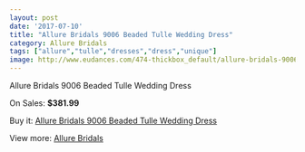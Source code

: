 ```yaml
---
layout: post
date: '2017-07-10'
title: "Allure Bridals 9006 Beaded Tulle Wedding Dress"
category: Allure Bridals
tags: ["allure","tulle","dresses","dress","unique"]
image: http://www.eudances.com/474-thickbox_default/allure-bridals-9006-beaded-tulle-wedding-dress.jpg
---
```

Allure Bridals 9006 Beaded Tulle Wedding Dress

On Sales: **$381.99**
<a href="https://www.eudances.com/en/allure-bridals/148-allure-bridals-9006-beaded-tulle-wedding-dress.html"><amp-img layout="responsive" width="600" height="600" src="//www.eudances.com/474-thickbox_default/allure-bridals-9006-beaded-tulle-wedding-dress.jpg" alt="Allure Bridals 9006 Beaded Tulle Wedding Dress 0" /></a>
<a href="https://www.eudances.com/en/allure-bridals/148-allure-bridals-9006-beaded-tulle-wedding-dress.html"><amp-img layout="responsive" width="600" height="600" src="//www.eudances.com/476-thickbox_default/allure-bridals-9006-beaded-tulle-wedding-dress.jpg" alt="Allure Bridals 9006 Beaded Tulle Wedding Dress 1" /></a>
<a href="https://www.eudances.com/en/allure-bridals/148-allure-bridals-9006-beaded-tulle-wedding-dress.html"><amp-img layout="responsive" width="600" height="600" src="//www.eudances.com/475-thickbox_default/allure-bridals-9006-beaded-tulle-wedding-dress.jpg" alt="Allure Bridals 9006 Beaded Tulle Wedding Dress 2" /></a>

Buy it: [Allure Bridals 9006 Beaded Tulle Wedding Dress](https://www.eudances.com/en/allure-bridals/148-allure-bridals-9006-beaded-tulle-wedding-dress.html "Allure Bridals 9006 Beaded Tulle Wedding Dress")

View more: [Allure Bridals](https://www.eudances.com/en/2-allure-bridals "Allure Bridals")